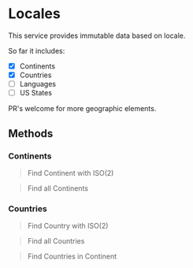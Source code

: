 # Locales

This service provides immutable data based on locale.

So far it includes:

 - [x] Continents
 - [x] Countries
 - [ ] Languages
 - [ ] US States

PR's welcome for more geographic elements.

## Methods

### Continents

> Find Continent with ISO(2)

> Find all Continents

### Countries

> Find Country with ISO(2)

> Find all Countries

> Find Countries in Continent
